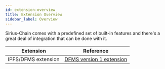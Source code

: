 ```yaml
---
id: extension-overview
title: Extension Overview
sidebar_label: Overview
---
```

Sirius-Chain comes with a predefined set of built-in features and there's a great deal of integration that can be done with it.

**Extension** |	**Reference** 
-------------|-----------------
IPFS/DFMS extension |[DFMS version 1 extension](dfms-version1-extension) 